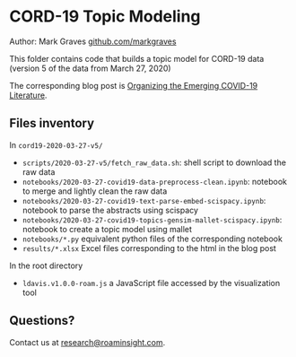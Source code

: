 # CORD-19 Topic Modeling

Author: Mark Graves [github.com/markgraves](http://github.com/markgraves)

This folder contains code that builds a topic model for CORD-19 data (version 5 of the data from March 27, 2020)

The corresponding blog post is [Organizing the Emerging COVID-19 Literature](https://roamanalytics.com/covid19-topics).

## Files inventory

In `cord19-2020-03-27-v5/`
- `scripts/2020-03-27-v5/fetch_raw_data.sh`: shell script to download the raw data
- `notebooks/2020-03-27-covid19-data-preprocess-clean.ipynb`: notebook to merge and lightly clean the raw data
- `notebooks/2020-03-27-covid19-text-parse-embed-scispacy.ipynb`: notebook to parse the abstracts using scispacy
- `notebooks/2020-03-27-covid19-topics-gensim-mallet-scispacy.ipynb`: notebook to create a topic model using mallet
- `notebooks/*.py` equivalent python files of the corresponding notebook
- `results/*.xlsx` Excel files corresponding to the html in the blog post

In the root directory
- `ldavis.v1.0.0-roam.js` a JavaScript file accessed by the visualization tool

## Questions?

Contact us at <research@roaminsight.com>.